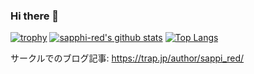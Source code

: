 ### Hi there 👋

[![trophy](https://github-profile-trophy.vercel.app/?username=sapphi-red)](https://github.com/ryo-ma/github-profile-trophy)
[![sapphi-red's github stats](https://github-readme-stats.vercel.app/api?username=sapphi-red&count_private=true&show_icons=true)](https://github.com/anuraghazra/github-readme-stats)
[![Top Langs](https://github-readme-stats.vercel.app/api/top-langs/?username=sapphi-red&langs_count=10&layout=compact&exclude_repo=piscon2019,piscon2019-2,go-traq)](https://github.com/anuraghazra/github-readme-stats)

サークルでのブログ記事: https://trap.jp/author/sappi_red/

<!--
**sapphi-red/sapphi-red** is a ✨ _special_ ✨ repository because its `README.md` (this file) appears on your GitHub profile.

Here are some ideas to get you started:

- 🔭 I’m currently working on ...
- 🌱 I’m currently learning ...
- 👯 I’m looking to collaborate on ...
- 🤔 I’m looking for help with ...
- 💬 Ask me about ...
- 📫 How to reach me: ...
- 😄 Pronouns: ...
- ⚡ Fun fact: ...
-->

